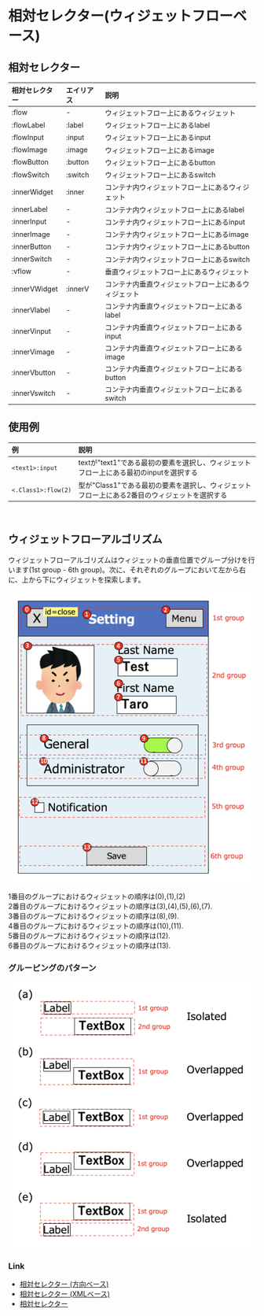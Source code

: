 # 相対セレクター(ウィジェットフローベース)

## 相対セレクター

| 相対セレクター       | エイリアス   | 説明                         |
|:--------------|:--------|:---------------------------|
| :flow         | -       | ウィジェットフロー上にあるウィジェット        |
| :flowLabel    | :label  | ウィジェットフロー上にあるlabel         |
| :flowInput    | :input  | ウィジェットフロー上にあるinput         |
| :flowImage    | :image  | ウィジェットフロー上にあるimage         |
| :flowButton   | :button | ウィジェットフロー上にあるbutton        |
| :flowSwitch   | :switch | ウィジェットフロー上にあるswitch        |
| :innerWidget  | :inner  | コンテナ内ウィジェットフロー上にあるウィジェット   |
| :innerLabel   | -       | コンテナ内ウィジェットフロー上にあるlabel    |
| :innerInput   | -       | コンテナ内ウィジェットフロー上にあるinput    |
| :innerImage   | -       | コンテナ内ウィジェットフロー上にあるimage    |
| :innerButton  | -       | コンテナ内ウィジェットフロー上にあるbutton   |
| :innerSwitch  | -       | コンテナ内ウィジェットフロー上にあるswitch   |
| :vflow        | -       | 垂直ウィジェットフロー上にあるウィジェット      |
| :innerVWidget | :innerV | コンテナ内垂直ウィジェットフロー上にあるウィジェット |
| :innerVlabel  | -       | コンテナ内垂直ウィジェットフロー上にあるlabel  |
| :innerVinput  | -       | コンテナ内垂直ウィジェットフロー上にあるinput  |
| :innerVimage  | -       | コンテナ内垂直ウィジェットフロー上にあるimage  |
| :innerVbutton | -       | コンテナ内垂直ウィジェットフロー上にあるbutton |
| :innerVswitch | -       | コンテナ内垂直ウィジェットフロー上にあるswitch |

## 使用例

| 例                   | 説明                                                  |
|:--------------------|:----------------------------------------------------|
| `<text1>:input`     | textが"text1"である最初の要素を選択し、ウィジェットフロー上にある最初のinputを選択する |
| `<.Class1>:flow(2)` | 型が"Class1"である最初の要素を選択し、ウィジェットフロー上にある2番目のウィジェットを選択する |

<br>

## ウィジェットフローアルゴリズム

ウィジェットフローアルゴリズムはウィジェットの垂直位置でグループ分けを行います(1st group - 6th group)。次に、それぞれのグループにおいて左から右に、上から下にウィジェットを探索します。

![Widget flow](../../_images/widget_flow.png)

1番目のグループにおけるウィジェットの順序は(0),(1),(2) <br>
2番目のグループにおけるウィジェットの順序は(3),(4),(5),(6),(7). <br>
3番目のグループにおけるウィジェットの順序は(8),(9). <br>
4番目のグループにおけるウィジェットの順序は(10),(11). <br>
5番目のグループにおけるウィジェットの順序は(12). <br>
6番目のグループにおけるウィジェットの順序は(13). <br>

### グルーピングのパターン

![Widget flow Grouping](../../_images/widget_flow_grouping.png)

### Link

- [相対セレクター (方向ベース)](relative_selector_direction_ja.md)
- [相対セレクター (XMLベース)](relative_selector_xml_ja.md)
- [相対セレクター](relative_selector_ja.md)

